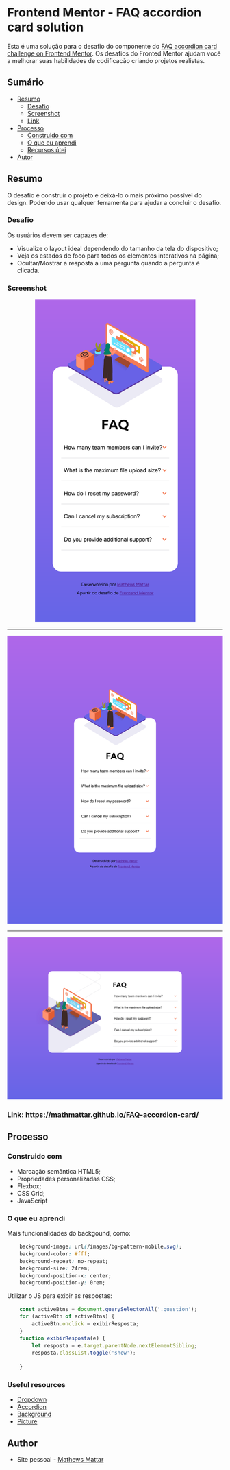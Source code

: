 # Frontend Mentor - FAQ accordion card solution

Esta é uma solução para o desafio do componente do [FAQ accordion card challenge on Frontend Mentor](https://www.frontendmentor.io/challenges/faq-accordion-card-XlyjD0Oam). Os desafios do Fronted Mentor ajudam você a melhorar suas habilidades de codificacão criando projetos realistas. 

## Sumário

- [Resumo](#Resumo)
  - [Desafio](#Desafio)
  - [Screenshot](#screenshot)
  - [Link](#link)
- [Processo](#Processo)
  - [Construido com](#construido-com)
  - [O que eu aprendi](#o-que-eu-aprendi)
  - [Recursos útei](#recursos-úteis)
- [Autor](#autor)

## Resumo

O desafio é construir o projeto e deixá-lo o mais próximo possível do design. Podendo usar qualquer ferramenta para ajudar a concluir o desafio. 

### Desafio

Os usuários devem ser capazes de:

- Visualize o layout ideal dependendo do tamanho da tela do dispositivo;
- Veja os estados de foco para todos os elementos interativos na página;
- Ocultar/Mostrar a resposta a uma pergunta quando a pergunta é clicada.

### Screenshot

<p align="center">
    <img width="375px" src="/presentation/mobile.png"></img>
</p>

------

<p align="center">
    <img width="768px" src="/presentation/tablet.png"></img>
</p>

------

<p align="center">
    <img width="1024px" src="/presentation/desktop.png"></img>
</p>

### Link: https://mathmattar.github.io/FAQ-accordion-card/

## Processo

### Construido com

- Marcação semântica HTML5;
- Propriedades personalizadas CSS;
- Flexbox;
- CSS Grid;
- JavaScript

### O que eu aprendi

Mais funcionalidades do backgound, como:

```css
    background-image: url(/images/bg-pattern-mobile.svg);
    background-color: #fff;
    background-repeat: no-repeat;
    background-size: 24rem;
    background-position-x: center;
    background-position-y: 0rem;
```



Utilizar o JS para exibir as respostas:

```js
    const activeBtns = document.querySelectorAll('.question');
    for (activeBtn of activeBtns) {
        activeBtn.onclick = exibirResposta;
    }
    function exibirResposta(e) {
        let resposta = e.target.parentNode.nextElementSibling;
        resposta.classList.toggle('show');

    }
```



### Useful resources

- [Dropdown](https://www.w3schools.com/howto/howto_js_dropdown.asp) 
- [Accordion](https://www.w3schools.com/howto/howto_js_accordion.asp)
- [Background](https://www.w3schools.com/css/css_background.asp)
- [Picture](https://www.w3schools.com/tags/tryit.asp?filename=tryhtml5_picture)

## Author

-  Site pessoal - [Mathews Mattar](https://www.linkedin.com/in/mathewsmattar/)

  
